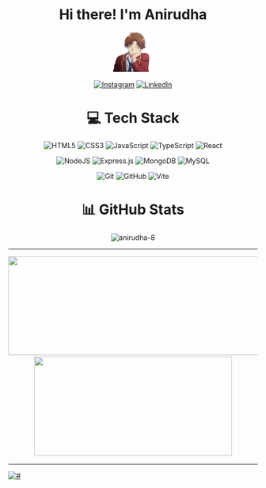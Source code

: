 <div align="center"
<table>
  <tr>
    <td><h1>Hi there! I'm Anirudha</h1></td>
    <td><img src="./Ayanokoji.png" alt="Ayonokoji Kiyotaka" width="80" /></td>
  </tr>
</table>

[![Instagram](https://img.shields.io/badge/Instagram-%23E4405F.svg?logo=Instagram&logoColor=white)](https://instagram.com/anya_b_8)
[![LinkedIn](https://img.shields.io/badge/LinkedIn-%230077B5.svg?logo=linkedin&logoColor=white)](https://www.linkedin.com/in/anirudha-bele-394677320/)

# 💻 Tech Stack

![HTML5](https://img.shields.io/badge/html5-%23E34F26.svg?style=for-the-badge&logo=html5&logoColor=white) ![CSS3](https://img.shields.io/badge/css3-%231572B6.svg?style=for-the-badge&logo=css3&logoColor=white) ![JavaScript](https://img.shields.io/badge/javascript-%23323330.svg?style=for-the-badge&logo=javascript&logoColor=%23F7DF1E) ![TypeScript](https://img.shields.io/badge/typescript-%23007ACC.svg?style=for-the-badge&logo=typescript&logoColor=white) ![React](https://img.shields.io/badge/react-%2320232a.svg?style=for-the-badge&logo=react&logoColor=%2361DAFB)

![NodeJS](https://img.shields.io/badge/node.js-6DA55F?style=for-the-badge&logo=node.js&logoColor=white) ![Express.js](https://img.shields.io/badge/express.js-%23404d59.svg?style=for-the-badge&logo=express&logoColor=%2361DAFB) ![MongoDB](https://img.shields.io/badge/MongoDB-%234ea94b.svg?style=for-the-badge&logo=mongodb&logoColor=white) ![MySQL](https://img.shields.io/badge/mysql-4479A1.svg?style=for-the-badge&logo=mysql&logoColor=white)

![Git](https://img.shields.io/badge/git-%23F05033.svg?style=for-the-badge&logo=git&logoColor=white) ![GitHub](https://img.shields.io/badge/github-%23121011.svg?style=for-the-badge&logo=github&logoColor=white) ![Vite](https://img.shields.io/badge/vite-%23646CFF.svg?style=for-the-badge&logo=vite&logoColor=white)

# 📊 GitHub Stats

</div>

<p align="center">
  <img width="800" height="220" align="center" src="https://github-readme-streak-stats.herokuapp.com/?user=anirudha-8&theme=dark&hide_border=false" alt="anirudha-8" />
</p>

---

<p align="center">
  <img width="600" height="200" src="https://github-readme-stats.vercel.app/api?username=anirudha-8&theme=dark&hide_border=false&include_all_commits=false&count_private=false">
  <br />
  <img width="400" height="200" src="https://github-readme-stats.vercel.app/api/top-langs/?username=anirudha-8&theme=dark&hide_border=false&include_all_commits=false&count_private=false&layout=compact">
</p>

---

[![#](https://visitcount.itsvg.in/api?id=anirudha-8&icon=0&color=0)](https://github.com/anirudha-8)
